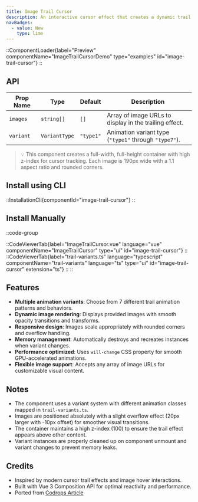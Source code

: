 ```yaml
---
title: Image Trail Cursor
description: An interactive cursor effect that creates a dynamic trail of images following mouse movement with multiple animation variants.
navBadges:
  - value: New
    type: lime
---
```


::ComponentLoader{label="Preview" componentName="ImageTrailCursorDemo" type="examples" id="image-trail-cursor"}
::

## API

| Prop Name | Type          | Default   | Description                                            |
| --------- | ------------- | --------- | ------------------------------------------------------ |
| `images`  | `string[]`    | `[]`      | Array of image URLs to display in the trailing effect. |
| `variant` | `VariantType` | `"type1"` | Animation variant type (`"type1"` through `"type7"`).  |

> 💡 This component creates a full-width, full-height container with high z-index for cursor tracking. Each image is 190px wide with a 1.1 aspect ratio and rounded corners.

## Install using CLI

::InstallationCli{componentId="image-trail-cursor"}
::

## Install Manually

::code-group

::CodeViewerTab{label="ImageTrailCursor.vue" language="vue" componentName="ImageTrailCursor" type="ui" id="image-trail-cursor"}
::
::CodeViewerTab{label="trail-variants.ts" language="typescript" componentName="trail-variants" language="ts" type="ui" id="image-trail-cursor" extension="ts"}
::
::

## Features

- **Multiple animation variants**: Choose from 7 different trail animation patterns and behaviors.
- **Dynamic image rendering**: Displays provided images with smooth opacity transitions and transforms.
- **Responsive design**: Images scale appropriately with rounded corners and overflow handling.
- **Memory management**: Automatically destroys and recreates instances when variant changes.
- **Performance optimized**: Uses `will-change` CSS property for smooth GPU-accelerated animations.
- **Flexible image support**: Accepts any array of image URLs for customizable visual content.

## Notes

- The component uses a variant system with different animation classes mapped in `trail-variants.ts`.
- Images are positioned absolutely with a slight overflow effect (20px larger with -10px offset) for smoother visual transitions.
- The container maintains a high z-index (100) to ensure the trail effect appears above other content.
- Variant instances are properly cleaned up on component unmount and variant changes to prevent memory leaks.

## Credits

- Inspired by modern cursor trail effects and image hover interactions.
- Built with Vue 3 Composition API for optimal reactivity and performance.
- Ported from [Codrops Article](https://tympanus.net/codrops/2023/10/18/ideas-for-image-motion-trail-animations/)
